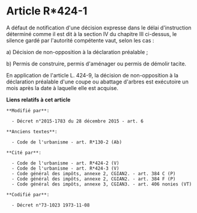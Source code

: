 # Article R*424-1

A défaut de notification d'une décision expresse dans le délai d'instruction déterminé comme il est dit à la section IV du
chapitre III ci-dessus, le silence gardé par l'autorité compétente vaut, selon les cas :

a) Décision de non-opposition à la déclaration préalable ;

b) Permis de construire, permis d'aménager ou permis de démolir tacite.

En application de l'article L. 424-9, la décision de non-opposition à la déclaration préalable d'une coupe ou abattage
d'arbres est exécutoire un mois après la date à laquelle elle est acquise.

**Liens relatifs à cet article**

	**Modifié par**:

	  - Décret n°2015-1783 du 28 décembre 2015 - art. 6

	**Anciens textes**:

	  - Code de l'urbanisme - art. R*130-2 (Ab)

	**Cité par**:

	  - Code de l'urbanisme - art. R*424-2 (V)
	  - Code de l'urbanisme - art. R*424-3 (V)
	  - Code général des impôts, annexe 2, CGIAN2. - art. 384 C (P)
	  - Code général des impôts, annexe 2, CGIAN2. - art. 384 F (P)
	  - Code général des impôts, annexe 3, CGIAN3. - art. 406 nonies (VT)

	**Codifié par**:

	  - Décret n°73-1023 1973-11-08
